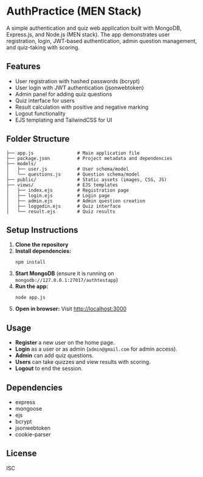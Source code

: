# AuthPractice (MEN Stack)

A simple authentication and quiz web application built with MongoDB, Express.js, and Node.js (MEN stack). The app demonstrates user registration, login, JWT-based authentication, admin question management, and quiz-taking with scoring.

## Features

- User registration with hashed passwords (bcrypt)
- User login with JWT authentication (jsonwebtoken)
- Admin panel for adding quiz questions
- Quiz interface for users
- Result calculation with positive and negative marking
- Logout functionality
- EJS templating and TailwindCSS for UI

## Folder Structure

```
├── app.js                # Main application file
├── package.json          # Project metadata and dependencies
├── models/
│   ├── user.js           # User schema/model
│   └── questions.js      # Question schema/model
├── public/               # Static assets (images, CSS, JS)
├── views/                # EJS templates
│   ├── index.ejs         # Registration page
│   ├── login.ejs         # Login page
│   ├── admin.ejs         # Admin question creation
│   ├── loggedin.ejs      # Quiz interface
│   └── result.ejs        # Quiz results
```

## Setup Instructions

1. **Clone the repository**
2. **Install dependencies:**
   ```
   npm install
   ```
3. **Start MongoDB** (ensure it is running on `mongodb://127.0.0.1:27017/authtestapp`)
4. **Run the app:**
   ```
   node app.js
   ```
5. **Open in browser:**
   Visit [http://localhost:3000](http://localhost:3000)

## Usage

- **Register** a new user on the home page.
- **Login** as a user or as admin (`admin@gmail.com` for admin access).
- **Admin** can add quiz questions.
- **Users** can take quizzes and view results with scoring.
- **Logout** to end the session.

## Dependencies
- express
- mongoose
- ejs
- bcrypt
- jsonwebtoken
- cookie-parser

## License
ISC
